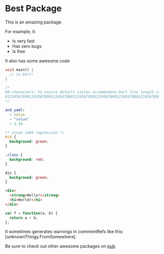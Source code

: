 # Best Package

This is an amazing package.

For example, it:

* Is very fast
* Has zero bugs
* Is free

It also has some awesome code

```dart
void main() {
  // in Dart!
}

/*
80-characters: to ensure default styles accommodate Dart line length convention.
01234567890123456789012345678901234567890123456789012345678901234567890123456789
*/
```

```yaml
and_yaml:
  - value
  - "value"
  - 3.14
```

```css
/* issue 1484 regression */
#id {
  background: green;
}

.class {
  background: red;
}

div {
  background: green;
}
```

```html
<div>
  <strong>Hello!</strong>
  <h1>World!</h1>
</div>
```

```js
var f = function(a, b) {
  return a + b;  
};
```

It sometimes generates warnings in commentRefs like this: [unknownThingy.FromSomewhere]

Be sure to check out other awesome packages on [pub][].

[pub]: https://pub.dartlang.org
